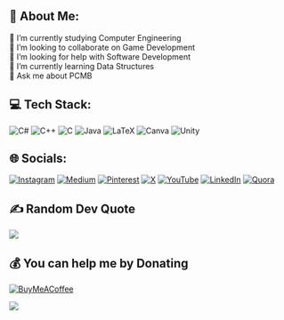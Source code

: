 ## 💫 About Me:
🔭 I’m currently studying Computer Engineering<br>👯 I’m looking to collaborate on Game Development<br>🤝 I’m looking for help with Software Development<br>🌱 I’m currently learning Data Structures<br>💬 Ask me about PCMB<br>


## 💻 Tech Stack:
![C#](https://img.shields.io/badge/c%23-%23239120.svg?style=for-the-badge&logo=csharp&logoColor=white) ![C++](https://img.shields.io/badge/c++-%2300599C.svg?style=for-the-badge&logo=c%2B%2B&logoColor=white) ![C](https://img.shields.io/badge/c-%2300599C.svg?style=for-the-badge&logo=c&logoColor=white) ![Java](https://img.shields.io/badge/java-%23ED8B00.svg?style=for-the-badge&logo=openjdk&logoColor=white) ![LaTeX](https://img.shields.io/badge/latex-%23008080.svg?style=for-the-badge&logo=latex&logoColor=white) ![Canva](https://img.shields.io/badge/Canva-%2300C4CC.svg?style=for-the-badge&logo=Canva&logoColor=white) ![Unity](https://img.shields.io/badge/unity-%23000000.svg?style=for-the-badge&logo=unity&logoColor=white)

## 🌐 Socials:
[![Instagram](https://img.shields.io/badge/Instagram-%23E4405F.svg?logo=Instagram&logoColor=white)](https://instagram.com/issrivastava) [![Medium](https://img.shields.io/badge/Medium-12100E?logo=medium&logoColor=white)](https://medium.com/@issrivastava) [![Pinterest](https://img.shields.io/badge/Pinterest-%23E60023.svg?logo=Pinterest&logoColor=white)](https://pinterest.com/close_prose) [![X](https://img.shields.io/badge/X-black.svg?logo=X&logoColor=white)](https://x.com/close_prose) [![YouTube](https://img.shields.io/badge/YouTube-%23FF0000.svg?logo=YouTube&logoColor=white)](https://youtube.com/@issrivastava) [![LinkedIn](https://img.shields.io/badge/LinkedIn-%230077B5.svg?logo=linkedin&logoColor=white)](https://linkedin.com/in/sagarika-srivastava-11618421b) [![Quora](https://img.shields.io/badge/Quora-%23B92B27.svg?logo=Quora&logoColor=white)](https://quora.com/profile/Sagarika-Srivastava-19) 

## ✍️ Random Dev Quote
![](https://quotes-github-readme.vercel.app/api?type=horizontal&theme=radical)

## 💰 You can help me by Donating
 [![BuyMeACoffee](https://img.shields.io/badge/Buy%20Me%20a%20Coffee-ffdd00?style=for-the-badge&logo=buy-me-a-coffee&logoColor=black)](https://buymeacoffee.com/issrivastava) 

[![](https://visitcount.itsvg.in/api?id=issrivastava&icon=0&color=0)](https://visitcount.itsvg.in)
